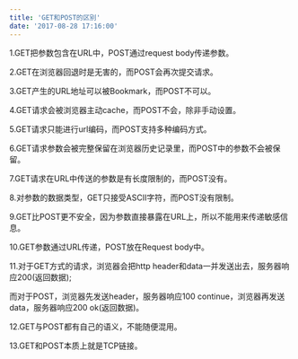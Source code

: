 ```yaml
---
title: 'GET和POST的区别'
date: '2017-08-28 17:16:00'
---   
```

1.GET把参数包含在URL中，POST通过request body传递参数。  

2.GET在浏览器回退时是无害的，而POST会再次提交请求。   

3.GET产生的URL地址可以被Bookmark，而POST不可以。  

4.GET请求会被浏览器主动cache，而POST不会，除非手动设置。   

5.GET请求只能进行url编码，而POST支持多种编码方式。   

6.GET请求参数会被完整保留在浏览器历史记录里，而POST中的参数不会被保留。   

7.GET请求在URL中传送的参数是有长度限制的，而POST没有。   

8.对参数的数据类型，GET只接受ASCII字符，而POST没有限制。   

9.GET比POST更不安全，因为参数直接暴露在URL上，所以不能用来传递敏感信息。   

10.GET参数通过URL传递，POST放在Request body中。   

11.对于GET方式的请求，浏览器会把http header和data一并发送出去，服务器响应200(返回数据);  

 而对于POST，浏览器先发送header，服务器响应100 continue，浏览器再发送data，服务器响应200 ok(返回数据)。  

12.GET与POST都有自己的语义，不能随便混用。  

13.GET和POST本质上就是TCP链接。